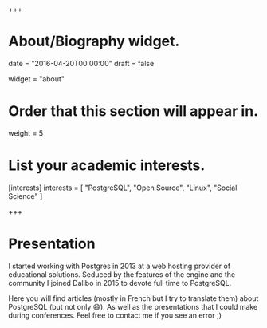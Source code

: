+++
# About/Biography widget.

date = "2016-04-20T00:00:00"
draft = false

widget = "about"

# Order that this section will appear in.
weight = 5

# List your academic interests.
[interests]
  interests = [
    "PostgreSQL",
    "Open Source",
    "Linux",
    "Social Science"
  ]

+++

# Presentation


I started working with Postgres in 2013 at a web hosting provider of educational solutions. Seduced by the features of the engine and the community I joined Dalibo in 2015 to devote full time to PostgreSQL.

Here you will find articles (mostly in French but I try to translate them) about PostgreSQL (but not only :smile:). As well as the presentations that I could make during conferences. Feel free to contact me if you see an error ;)
